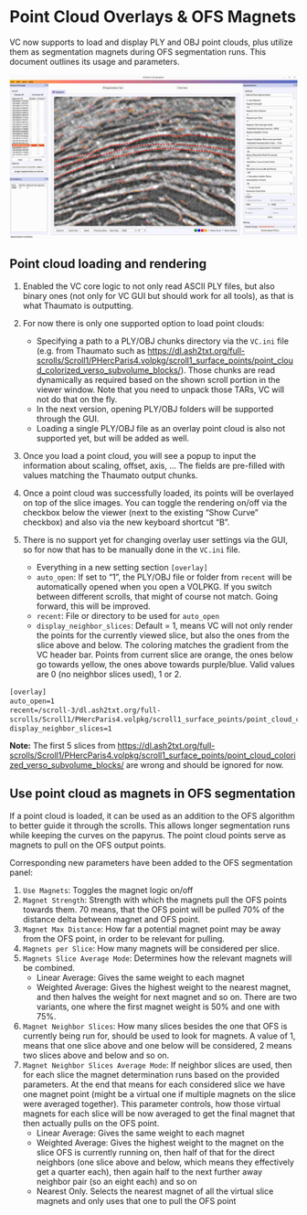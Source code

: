# Point Cloud Overlays & OFS Magnets

VC now supports to load and display PLY and OBJ point clouds, plus utilize them as segmentation magnets during OFS segmentation runs. This document outlines its usage and parameters.

![Screenshot GUI Magnets](screenshot_gui_magnets.png)

## Point cloud loading and rendering
1.	Enabled the VC core logic to not only read ASCII PLY files, but also binary ones (not only for VC GUI but should work for all tools), as that is what Thaumato is outputting.

3.	For now there is only one supported option to load point clouds:
    * Specifying a path to a PLY/OBJ chunks directory via the `VC.ini` file (e.g. from Thaumato such as https://dl.ash2txt.org/full-scrolls/Scroll1/PHercParis4.volpkg/scroll1_surface_points/point_cloud_colorized_verso_subvolume_blocks/). Those chunks are read dynamically as required based on the shown scroll portion in the viewer window. Note that you need to unpack those TARs, VC will not do that on the fly.
    * In the next version, opening PLY/OBJ folders will be supported through the GUI.
    * Loading a single PLY/OBJ file as an overlay point cloud is also not supported yet, but will be added as well.

4.	Once you load a point cloud, you will see a popup to input the information about scaling, offset, axis, ... The fields are pre-filled with values matching the Thaumato output chunks.

5.	Once a point cloud was successfully loaded, its points will be overlayed on top of the slice images. You can toggle the rendering on/off via the checkbox below the viewer (next to the existing “Show Curve” checkbox) and also via the new keyboard shortcut “B”.

6.	There is no support yet for changing overlay user settings via the GUI, so for now that has to be manually done in the `VC.ini` file.
    * Everything in a new setting section `[overlay]`
    * `auto_open`: If set to “1”, the PLY/OBJ file or folder from `recent` will be automatically opened when you open a VOLPKG. If you switch between different scrolls, that might of course not match. Going forward, this will be improved.
    * `recent`: File or directory to be used for `auto_open`
    * `display_neighbor_slices`: Default = 1, means VC will not only render the points for the currently viewed slice, but also the ones from the slice above and below. The coloring matches the gradient from the VC header bar. Points from current slice are orange, the ones below go towards yellow, the ones above towards purple/blue. Valid values are 0 (no neighbor slices used), 1 or 2.
```
[overlay]
auto_open=1
recent=/scroll-3/dl.ash2txt.org/full-scrolls/Scroll1/PHercParis4.volpkg/scroll1_surface_points/point_cloud_colorized_verso_subvolume_blocks/
display_neighbor_slices=1
```

__Note:__ The first 5 slices from https://dl.ash2txt.org/full-scrolls/Scroll1/PHercParis4.volpkg/scroll1_surface_points/point_cloud_colorized_verso_subvolume_blocks/ are wrong and should be ignored for now.

## Use point cloud as magnets in OFS segmentation

If a point cloud is loaded, it can be used as an addition to the OFS algorithm to better guide it through the scrolls. This allows longer segmentation runs while keeping the curves on the papyrus. The point cloud points serve as magnets to pull on the OFS output points.

Corresponding new parameters have been added to the OFS segmentation panel:
1. `Use Magnets`: Toggles the magnet logic on/off
2. `Magnet Strength`: Strength with which the magnets pull the OFS points towards them. 70 means, that the OFS point will be pulled 70% of the distance delta between magnet and OFS point.
3. `Magnet Max Distance`: How far a potential magnet point may be away from the OFS point, in order to be relevant for pulling.
4. `Magnets per Slice`: How many magnets will be considered per slice.
5. `Magnets Slice Average Mode`: Determines how the relevant magnets will be combined.
    * Linear Average: Gives the same weight to each magnet
    * Weighted Average: Gives the highest weight to the nearest magnet, and then halves the weight for next magnet and so on. There are two variants, one where the first magnet weight is 50% and one with 75%.
6. `Magnet Neighbor Slices`: How many slices besides the one that OFS is currently being run for, should be used to look for magnets. A value of 1, means that one slice above and one below will be considered, 2 means two slices above and below and so on.
7. `Magnet Neighbor Slices Average Mode`: If neighbor slices are used, then for each slice the magnet determination runs based on the provided parameters. At the end that means for each considered slice we have one magnet point (might be a virtual one if multiple magnets on the slice were averaged together). This parameter controls, how those virtual magnets for each slice will be now averaged to get the final magnet that then actually pulls on the OFS point.
    * Linear Average: Gives the same weight to each magnet
    * Weighted Average: Gives the highest weight to the magnet on the slice OFS is currently running on, then half of that for the direct neighbors (one slice above and below, which means they effectively get a quarter each), then again half to the next further away neighbor pair (so an eight each) and so on
    * Nearest Only. Selects the nearest magnet of all the virtual slice magnets and only uses that one to pull the OFS point
